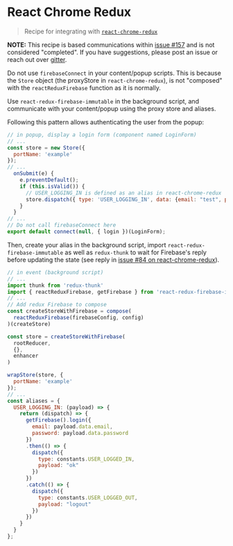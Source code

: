 # React Chrome Redux
> Recipe for integrating with [`react-chrome-redux`](https://github.com/tshaddix/react-chrome-redux)

**NOTE:** This recipe is based communications within [issue #157](https://github.com/prescottprue/react-redux-firebase/issues/157) and is not considered "completed". If you have suggestions, please post an issue or reach out over [gitter](https://gitter.im/redux-firebase/Lobby).

Do not use `firebaseConnect` in your content/popup scripts. This is because the `Store` object (the proxyStore in `react-chrome-redux`), is not "composed" with the `reactReduxFirebase` function as it is normally.

Use `react-redux-firebase-immutable` in the background script, and communicate with your content/popup using the proxy store and aliases.

Following this pattern allows authenticating the user from the popup:

```js
// in popup, display a login form (component named LoginForm)
// ...
const store = new Store({
  portName: 'example'
});
// ...
  onSubmit(e) {
    e.preventDefault();
    if (this.isValid()) {
      // USER_LOGGING_IN is defined as an alias in react-chrome-redux
      store.dispatch({ type: 'USER_LOGGING_IN', data: {email: "test", password: "test"}});
    }
  }
// ...
// Do not call firebaseConnect here
export default connect(null, { login })(LoginForm);
```
Then, create your alias in the background script, import `react-redux-firebase-immutable` as well as `redux-thunk` to wait for Firebase's reply before updating the state (see reply in [ issue #84 on react-chrome-redux](https://github.com/tshaddix/react-chrome-redux/issues/84)).

```js
// in event (background script)
// ...
import thunk from 'redux-thunk'
import { reactReduxFirebase, getFirebase } from 'react-redux-firebase-immutable'
// ...
// Add redux Firebase to compose
const createStoreWithFirebase = compose(
  reactReduxFirebase(firebaseConfig, config)
)(createStore)

const store = createStoreWithFirebase(
  rootReducer,
  {},
  enhancer
)

wrapStore(store, {
  portName: 'example'
});
// ...
const aliases = {
  USER_LOGGING_IN: (payload) => {
    return (dispatch) => {
      getFirebase().login({
        email: payload.data.email,
        password: payload.data.password
      })
      .then(() => {
        dispatch({
          type: constants.USER_LOGGED_IN,
          payload: "ok"
        })
      })
      .catch(() => {
        dispatch({
          type: constants.USER_LOGGED_OUT,
          payload: "logout"
        })
      })
    }
  }
};
```
